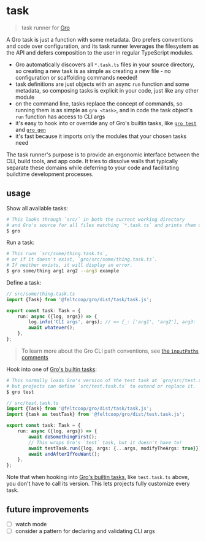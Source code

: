 # task

> task runner for
> [Gro](https://github.com/feltcoop/gro)

A Gro task is just a function with some metadata.
Gro prefers conventions and code over configuration,
and its task runner leverages the filesystem as the API
and defers composition to the user in regular TypeScript modules.

- Gro automatically discovers all `*.task.ts` files in your source directory,
  so creating a new task is as simple as creating a new file -
  no configuration or scaffolding commands needed!
- task definitions are just objects with an async `run` function and some metadata,
  so composing tasks is explicit in your code, just like any other module
- on the command line, tasks replace the concept of commands,
  so running them is as simple as `gro <task>`,
  and in code the task object's `run` function has access to CLI args
- it's easy to hook into or override any of Gro's builtin tasks,
  like [`gro test`](../oki) and [`gro gen`](../gen)
- it's fast because it imports only the modules that your chosen tasks need

The task runner's purpose is to provide an ergonomic interface
between the CLI, build tools, and app code.
It tries to dissolve walls that typically separate these domains
while deferring to your code and facilitating buildtime development processes.

## usage

Show all available tasks:

```bash
# This looks through `src/` in both the current working directory
# and Gro's source for all files matching `*.task.ts` and prints them out.
$ gro
```

Run a task:

```bash
# This runs `src/some/thing.task.ts`,
# or if it doesn't exist, `gro/src/some/thing.task.ts`.
# If neither exists, it will display an error.
$ gro some/thing arg1 arg2 --arg3 example
```

Define a task:

```ts
// src/some/thing.task.ts
import {Task} from '@feltcoop/gro/dist/task/task.js';

export const task: Task = {
	run: async ({log, args}) => {
		log.info('CLI args', args); // => {_: ['arg1', 'arg2'], arg3: 'example'}
		await whatever();
	},
};
```

> To learn more about the Gro CLI path conventions,
> see [the `inputPaths` comments](../files/inputPaths.ts)

Hook into one of [Gro's builtin tasks](../docs/tasks.md):

```bash
# This normally loads Gro's version of the test task at `gro/src/test.task.ts`,
# but projects can define `src/test.task.ts` to extend or replace it.
$ gro test
```

```ts
// src/test.task.ts
import {Task} from '@feltcoop/gro/dist/task/task.js';
import {task as testTask} from '@feltcoop/gro/dist/test.task.js';

export const task: Task = {
	run: async ({log, args}) => {
		await doSomethingFirst();
		// This wraps Gro's `test` task, but it doesn't have to!
		await testTask.run({log, args: {...args, modifyTheArgs: true}});
		await andAfterIfYouWant();
	},
};
```

Note that when hooking into [Gro's builtin tasks](../docs/tasks.md),
like `test.task.ts` above, you don't have to call its version.
This lets projects fully customize every task.

## future improvements

- [ ] watch mode
- [ ] consider a pattern for declaring and validating CLI args
